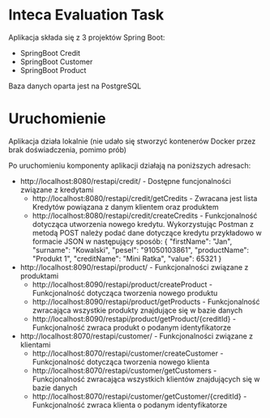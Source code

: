 # Inteca Evaluation Task

Aplikacja składa się z 3 projektów Spring Boot:
  - SpringBoot Credit
  - SpringBoot Customer
  - SpringBoot Product

Baza danych oparta jest na PostgreSQL

# Uruchomienie
Aplikacja działa lokalnie (nie udało się stworzyć kontenerów Docker przez brak doświadczenia, pomimo prób)

Po uruchomieniu komponenty aplikacji działają na poniższych adresach:
- http://localhost:8080/restapi/credit/ - Dostępne funcjonalności związane z kredytami
    - http://localhost:8080/restapi/credit/getCredits - Zwracana jest lista Kredytów powiązana z danym klientem oraz produktem
    - http://localhost:8080/restapi/credit/createCredits - Funkcjonalność dotycząca utworzenia nowego kredytu. Wykorzystując Postman z metodą POST należy podać dane dotyczące kredytu przykładowo w formacie JSON w następujący sposób:
    {
	"firstName": "Jan",
    "surname": "Kowalski",
    "pesel": "91050103861",
    "productName": "Produkt 1",
    "creditName": "Mini Ratka",
    "value": 65321
    }
- http://localhost:8090/restapi/product/ - Funkcjonalności związane z produktami
    - http://localhost:8090/restapi/product/createProduct - Funkcjonalność dotycząca tworzenia nowego produktu
    - http://localhost:8090/restapi/product/getProducts - Funkcjonalność zwracająca wszystkie produkty znajdujące się w bazie danych
    - http://localhost:8090/restapi/product/getProduct/{creditId} - Funkcjonalność zwraca produkt o podanym identyfikatorze
- http://localhost:8070/restapi/customer/ - Funkcjonalności związane z klientami 
    - http://localhost:8070/restapi/customer/createCustomer - Funkcjonalność dotycząca tworzenia nowego klienta
    - http://localhost:8070/restapi/customer/getCustomers - Funkcjonalność zwracająca wszystkich klientów znajdujących się w bazie danych
    - http://localhost:8070/restapi/customer/getCustomer/{creditId} - Funkcjonalność zwraca klienta o podanym identyfikatorze